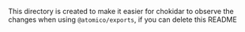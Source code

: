 This directory is created to make it easier for chokidar to observe the changes when using `@atomico/exports`, if you
can delete this README